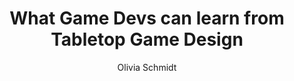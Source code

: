 ---
layout: post
title:  "What Game Devs can learn from Tabletop Game Design"
author: "Olivia Schmidt"
permalink: 
---
